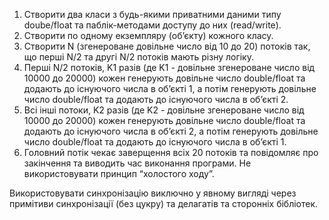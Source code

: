 
 1. Створити два класи з будь-якими приватними даними типу doube/float та паблік-методами доступу до них (read/write).
 2. Створити по одному екземпляру (обʼєкту) кожного класу.
 3. Створити N (згенероване довільне число від 10 до 20) потоків так, що перші N/2 та другі N/2 потоків мають різну логіку.
 4. Перші N/2 потоків, K1 разів (де K1 - довільне згенероване число від 10000 до 20000) кожен генерують довільне число double/float та додають до існуючого числа в обʼєкті 1, а потім генерують довільне число double/float та додають до існуючого числа в обʼєкті 2.
 5. Всі інші потоки,  K2 разів (де K2 - довільне згенероване число від 10000 до 20000) кожен генерують довільне число double/float та додають до існуючого числа в обʼєкті 2, а потім генерують довільне число double/float та додають до існуючого числа в обʼєкті 1.
 6. Головний потік чекає заверщення всіх 20 потоків та повідомляє про закінчення та виводить час виконання програми. Не використовувати принцип “холостого ходу”.

Використовувати синхронізацію виключно у явному вигляді через примітиви синхронізації (без цукру) та делагатів та сторонніх бібліотек.
